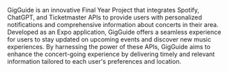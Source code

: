 GigGuide is an innovative Final Year Project that integrates Spotify, ChatGPT, and Ticketmaster APIs to provide users with personalized notifications and comprehensive information about concerts in their area. Developed as an Expo application, GigGuide offers a seamless experience for users to stay updated on upcoming events and discover new music experiences.
By harnessing the power of these APIs, GigGuide aims to enhance the concert-going experience by delivering timely and relevant information tailored to each user's preferences and location.
